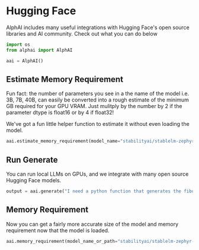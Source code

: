 # Hugging Face

AlphAI includes many useful integrations with Hugging Face's open source libraries and AI community. Check out what you can do below


```python
import os
from alphai import AlphAI

aai = AlphAI()
```

## Estimate Memory Requirement

Fun fact: the number of parameters you see in a the name of the model i.e. 3B, 7B, 40B, can easily be converted into a rough estimate of the minimum GB required for your GPU VRAM. Just mulitply by the number by 2 if the parameter dtype is float16 or by 4 if float32!

We've got a fun little helper function to estimate it without even loading the model.


```python
aai.estimate_memory_requirement(model_name="stabilityai/stablelm-zephyr-3b")
```

## Run Generate

You can run local LLMs on GPUs, and we integrate with many open source Hugging Face models.


```python
output = aai.generate("I need a python function that generates the fibonacci sequence recursively.")
```

## Memory Requirement

Now you can get a fairly more accurate size of the model and memory requirement now that the model is loaded.


```python
aai.memory_requirement(model_name_or_path="stabilityai/stablelm-zephyr-3b")
```


```python

```
